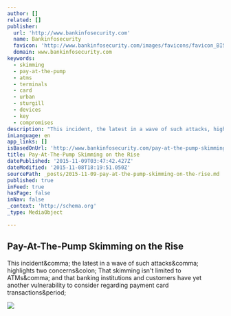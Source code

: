 ```yaml
---
author: []
related: []
publisher:
  url: 'http://www.bankinfosecurity.com'
  name: Bankinfosecurity
  favicon: 'http://www.bankinfosecurity.com/images/favicons/favicon_BIS.ico'
  domain: www.bankinfosecurity.com
keywords:
  - skimming
  - pay-at-the-pump
  - atms
  - terminals
  - card
  - urban
  - sturgill
  - devices
  - key
  - compromises
description: "This incident, the latest in a wave of such attacks, highlights two concerns: That skimming isn't limited to ATMs, and that banking institutions and customers have yet another vulnerability to consider regarding payment card transactions."
inLanguage: en
app_links: []
isBasedOnUrl: 'http://www.bankinfosecurity.com/pay-at-the-pump-skimming-on-rise-a-2738'
title: Pay-At-The-Pump Skimming on the Rise
datePublished: '2015-11-09T03:47:42.427Z'
dateModified: '2015-11-08T18:19:51.050Z'
sourcePath: _posts/2015-11-09-pay-at-the-pump-skimming-on-the-rise.md
published: true
inFeed: true
hasPage: false
inNav: false
_context: 'http://schema.org'
_type: MediaObject

---
```

<article style=""><h1>Pay-At-The-Pump Skimming on the Rise</h1><p>This incident&amp;comma; the latest in a wave of such attacks&amp;comma; highlights two concerns&amp;colon; That skimming isn't limited to ATMs&amp;comma; and that banking institutions and customers have yet another vulnerability to consider regarding payment card transactions&amp;period;</p><img src="http://dea806f564cca1154baf-5070aa97eaa2b8df4eb5a91600e69901.r85.cf1.rackcdn.com/tracy-kitten-largeImage-2-a-387.jpg" /></article>